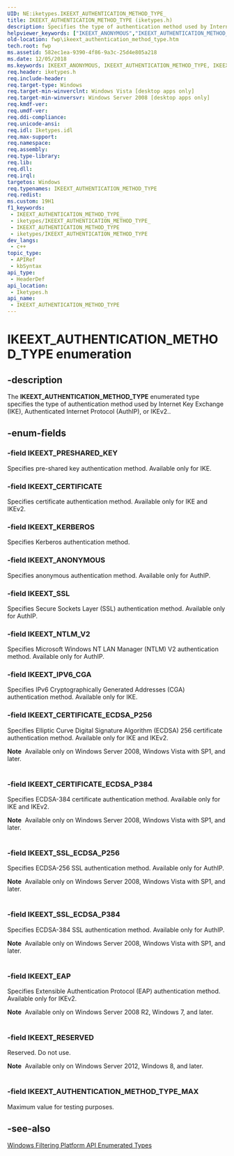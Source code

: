 ```yaml
---
UID: NE:iketypes.IKEEXT_AUTHENTICATION_METHOD_TYPE_
title: IKEEXT_AUTHENTICATION_METHOD_TYPE (iketypes.h)
description: Specifies the type of authentication method used by Internet Key Exchange (IKE), Authenticated Internet Protocol (AuthIP), or IKEv2.
helpviewer_keywords: ["IKEEXT_ANONYMOUS","IKEEXT_AUTHENTICATION_METHOD_TYPE","IKEEXT_AUTHENTICATION_METHOD_TYPE enumeration [Filtering]","IKEEXT_AUTHENTICATION_METHOD_TYPE_MAX","IKEEXT_CERTIFICATE","IKEEXT_CERTIFICATE_ECDSA_P256","IKEEXT_CERTIFICATE_ECDSA_P384","IKEEXT_EAP","IKEEXT_IPV6_CGA","IKEEXT_KERBEROS","IKEEXT_NTLM_V2","IKEEXT_PRESHARED_KEY","IKEEXT_RESERVED","IKEEXT_SSL","IKEEXT_SSL_ECDSA_P256","IKEEXT_SSL_ECDSA_P384","fwp.ikeext_authentication_method_type","iketypes/IKEEXT_ANONYMOUS","iketypes/IKEEXT_AUTHENTICATION_METHOD_TYPE","iketypes/IKEEXT_AUTHENTICATION_METHOD_TYPE_MAX","iketypes/IKEEXT_CERTIFICATE","iketypes/IKEEXT_CERTIFICATE_ECDSA_P256","iketypes/IKEEXT_CERTIFICATE_ECDSA_P384","iketypes/IKEEXT_EAP","iketypes/IKEEXT_IPV6_CGA","iketypes/IKEEXT_KERBEROS","iketypes/IKEEXT_NTLM_V2","iketypes/IKEEXT_PRESHARED_KEY","iketypes/IKEEXT_RESERVED","iketypes/IKEEXT_SSL","iketypes/IKEEXT_SSL_ECDSA_P256","iketypes/IKEEXT_SSL_ECDSA_P384"]
old-location: fwp\ikeext_authentication_method_type.htm
tech.root: fwp
ms.assetid: 582ec1ea-9390-4f86-9a3c-25d4e805a218
ms.date: 12/05/2018
ms.keywords: IKEEXT_ANONYMOUS, IKEEXT_AUTHENTICATION_METHOD_TYPE, IKEEXT_AUTHENTICATION_METHOD_TYPE enumeration [Filtering], IKEEXT_AUTHENTICATION_METHOD_TYPE_MAX, IKEEXT_CERTIFICATE, IKEEXT_CERTIFICATE_ECDSA_P256, IKEEXT_CERTIFICATE_ECDSA_P384, IKEEXT_EAP, IKEEXT_IPV6_CGA, IKEEXT_KERBEROS, IKEEXT_NTLM_V2, IKEEXT_PRESHARED_KEY, IKEEXT_RESERVED, IKEEXT_SSL, IKEEXT_SSL_ECDSA_P256, IKEEXT_SSL_ECDSA_P384, fwp.ikeext_authentication_method_type, iketypes/IKEEXT_ANONYMOUS, iketypes/IKEEXT_AUTHENTICATION_METHOD_TYPE, iketypes/IKEEXT_AUTHENTICATION_METHOD_TYPE_MAX, iketypes/IKEEXT_CERTIFICATE, iketypes/IKEEXT_CERTIFICATE_ECDSA_P256, iketypes/IKEEXT_CERTIFICATE_ECDSA_P384, iketypes/IKEEXT_EAP, iketypes/IKEEXT_IPV6_CGA, iketypes/IKEEXT_KERBEROS, iketypes/IKEEXT_NTLM_V2, iketypes/IKEEXT_PRESHARED_KEY, iketypes/IKEEXT_RESERVED, iketypes/IKEEXT_SSL, iketypes/IKEEXT_SSL_ECDSA_P256, iketypes/IKEEXT_SSL_ECDSA_P384
req.header: iketypes.h
req.include-header: 
req.target-type: Windows
req.target-min-winverclnt: Windows Vista [desktop apps only]
req.target-min-winversvr: Windows Server 2008 [desktop apps only]
req.kmdf-ver: 
req.umdf-ver: 
req.ddi-compliance: 
req.unicode-ansi: 
req.idl: Iketypes.idl
req.max-support: 
req.namespace: 
req.assembly: 
req.type-library: 
req.lib: 
req.dll: 
req.irql: 
targetos: Windows
req.typenames: IKEEXT_AUTHENTICATION_METHOD_TYPE
req.redist: 
ms.custom: 19H1
f1_keywords:
 - IKEEXT_AUTHENTICATION_METHOD_TYPE_
 - iketypes/IKEEXT_AUTHENTICATION_METHOD_TYPE_
 - IKEEXT_AUTHENTICATION_METHOD_TYPE
 - iketypes/IKEEXT_AUTHENTICATION_METHOD_TYPE
dev_langs:
 - c++
topic_type:
 - APIRef
 - kbSyntax
api_type:
 - HeaderDef
api_location:
 - Iketypes.h
api_name:
 - IKEEXT_AUTHENTICATION_METHOD_TYPE
---
```


# IKEEXT_AUTHENTICATION_METHOD_TYPE enumeration


## -description

The <b>IKEEXT_AUTHENTICATION_METHOD_TYPE</b> enumerated type specifies the type of authentication method used by Internet Key Exchange (IKE), Authenticated Internet Protocol (AuthIP), or IKEv2..

## -enum-fields

### -field IKEEXT_PRESHARED_KEY

Specifies pre-shared key authentication method. Available only for IKE.

### -field IKEEXT_CERTIFICATE

Specifies certificate authentication method. Available only for IKE and IKEv2.

### -field IKEEXT_KERBEROS

Specifies Kerberos authentication method.

### -field IKEEXT_ANONYMOUS

Specifies anonymous authentication method. Available only for AuthIP.

### -field IKEEXT_SSL

Specifies Secure Sockets Layer (SSL) authentication method. Available only for AuthIP.

### -field IKEEXT_NTLM_V2

Specifies Microsoft Windows NT LAN Manager (NTLM) V2 authentication method. Available only for AuthIP.

### -field IKEEXT_IPV6_CGA

Specifies IPv6 Cryptographically Generated Addresses (CGA) authentication method. Available only for IKE.

### -field IKEEXT_CERTIFICATE_ECDSA_P256

Specifies Elliptic Curve Digital Signature Algorithm (ECDSA) 256 certificate authentication method. Available only for IKE and IKEv2.

<div class="alert"><b>Note</b>  Available only on Windows Server 2008, Windows Vista with SP1, and later.</div>
<div> </div>

### -field IKEEXT_CERTIFICATE_ECDSA_P384

Specifies ECDSA-384 certificate authentication method. Available only for IKE and IKEv2.

<div class="alert"><b>Note</b>  Available only on Windows Server 2008, Windows Vista with SP1, and later.</div>
<div> </div>

### -field IKEEXT_SSL_ECDSA_P256

Specifies ECDSA-256 SSL authentication method. Available only for AuthIP.

<div class="alert"><b>Note</b>  Available only on Windows Server 2008, Windows Vista with SP1, and later.</div>
<div> </div>

### -field IKEEXT_SSL_ECDSA_P384

Specifies ECDSA-384 SSL authentication method. Available only for AuthIP.

<div class="alert"><b>Note</b>  Available only on Windows Server 2008, Windows Vista with SP1, and later.</div>
<div> </div>

### -field IKEEXT_EAP

Specifies Extensible Authentication Protocol (EAP) authentication method. Available only for IKEv2.

<div class="alert"><b>Note</b>  Available only on Windows Server 2008 R2, Windows 7, and later.</div>
<div> </div>

### -field IKEEXT_RESERVED

Reserved. Do not use.

<div class="alert"><b>Note</b>  Available only on Windows Server 2012, Windows 8, and later.</div>
<div> </div>

### -field IKEEXT_AUTHENTICATION_METHOD_TYPE_MAX

Maximum value for testing purposes.

## -see-also

<a href="https://docs.microsoft.com/windows/desktop/FWP/fwp-enums">Windows Filtering Platform API Enumerated Types</a>

